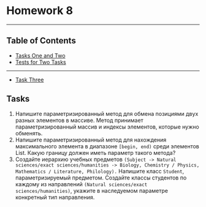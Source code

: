 # Homework 8

---
## Table of Contents
* [Tasks One and Two](./src/main/java/homework8/TwoTasksUtil.java)
* [Tests for Two Tasks](./src/test/java/homework8/TwoTasksUtilTest.java)
---
* [Task Three](./)
## Tasks
1. Напишите параметризированный метод для обмена позициями двух
разных элементов в массиве. Метод принимает параметризированный
массив и индексы элементов, которые нужно обменять.
2. Напишите параметризированный метод для нахождения
максимального элемента в диапазоне `[begin, end)` среди
элементов List. Какую границу должен иметь параметр такого
метода?
3. Создайте иерархию учебных предметов 
`(Subject -> Natural sciences/exact sciences/humanities ->
Biology, Chemistry / Physics, Mathematics / Literature,
Philology).` Напишите класс `Student`, параметризируемый
предметом. Создайте классы студентов по каждому из направлений
`(Natural sciences/exact sciences/humanities)`, укажите в
наследуемом параметре конкретный тип направления.

